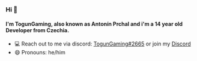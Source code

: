 ### Hi 👋
#### I'm TogunGaming, also known as Antonín Prchal and i'm a 14 year old Developer from Czechia.

- 💻 Reach out to me via discord: [TogunGaming#2665]() or join my [Discord](https://discord.gg/ncHty2A6na)
- 😄 Pronouns: he/him
